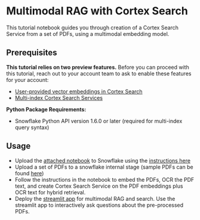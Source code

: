 # Multimodal RAG with Cortex Search

This tutorial notebook guides you through creation of a Cortex Search Service from a set of PDFs, using a multimodal embedding model.

## Prerequisites
**This tutorial relies on two preview features.** Before you can proceed with this tutorial, reach out to your account team to ask to enable these features for your account:
  - [User-provided vector embeddings in Cortex Search](https://docs.snowflake.com/LIMITEDACCESS/cortex-search/user-provided-vectors)
  - [Multi-index Cortex Search Services](https://docs.snowflake.com/LIMITEDACCESS/cortex-search/multi-index-service)

**Python Package Requirements:**
  - Snowflake Python API version 1.6.0 or later (required for multi-index query syntax)

## Usage
- Upload the [attached notebook](../08_multimodal_rag/cortex_search_multimodal.ipynb) to Snowflake using the [instructions here](https://docs.snowflake.com/en/user-guide/ui-snowsight/notebooks-create#create-a-new-notebook)
- Upload a set of PDFs to a snowflake internal stage (sample PDFs can be found [here](https://drive.google.com/drive/folders/1bExhPiJlF9aNushnXeLLBR4m9EMaShHw?usp=sharing))
- Follow the instructions in the notebook to embed the PDFs, OCR the PDF text, and create Cortex Search Service on the PDF embeddings plus OCR text for hybrid retrieval.
- Deploy the [streamlit app](../08_multimodal_rag/streamlit_chatbot_multimodal_rag.py) for multimodal RAG and search. Use the streamlit app to interactively ask questions about the pre-processed PDFs.
